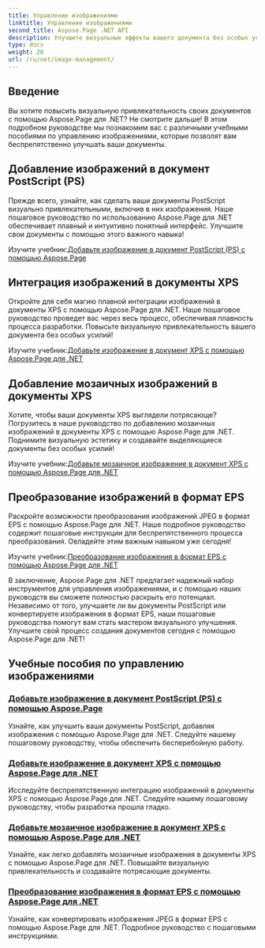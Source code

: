 ```yaml
---
title: Управление изображениями
linktitle: Управление изображениями
second_title: Aspose.Page .NET API
description: Улучшите визуальные эффекты вашего документа без особых усилий! Изучите учебные пособия по Aspose.Page .NET, посвященные управлению изображениями. От добавления изображений до преобразования форматов — освойте каждый шаг.
type: docs
weight: 28
url: /ru/net/image-management/
---
```

## Введение

Вы хотите повысить визуальную привлекательность своих документов с помощью Aspose.Page для .NET? Не смотрите дальше! В этом подробном руководстве мы познакомим вас с различными учебными пособиями по управлению изображениями, которые позволят вам беспрепятственно улучшать ваши документы.

## Добавление изображений в документ PostScript (PS)

Прежде всего, узнайте, как сделать ваши документы PostScript визуально привлекательными, включив в них изображения. Наше пошаговое руководство по использованию Aspose.Page для .NET обеспечивает плавный и интуитивно понятный интерфейс. Улучшите свои документы с помощью этого важного навыка!

 Изучите учебник:[Добавьте изображение в документ PostScript (PS) с помощью Aspose.Page](./add-image-to-postscript-ps-document/)

## Интеграция изображений в документы XPS

Откройте для себя магию плавной интеграции изображений в документы XPS с помощью Aspose.Page для .NET. Наше пошаговое руководство проведет вас через весь процесс, обеспечивая плавность процесса разработки. Повысьте визуальную привлекательность вашего документа без особых усилий!

 Изучите учебник:[Добавьте изображение в документ XPS с помощью Aspose.Page для .NET](./add-image-to-xps-document/)

## Добавление мозаичных изображений в документы XPS

Хотите, чтобы ваши документы XPS выглядели потрясающе? Погрузитесь в наше руководство по добавлению мозаичных изображений в документы XPS с помощью Aspose.Page для .NET. Поднимите визуальную эстетику и создавайте выделяющиеся документы без особых усилий!

 Изучите учебник:[Добавьте мозаичное изображение в документ XPS с помощью Aspose.Page для .NET](./add-tiled-image-to-xps-document/)

## Преобразование изображений в формат EPS

Раскройте возможности преобразования изображений JPEG в формат EPS с помощью Aspose.Page для .NET. Наше подробное руководство содержит пошаговые инструкции для беспрепятственного процесса преобразования. Овладейте этим важным навыком уже сегодня!

 Изучите учебник:[Преобразование изображения в формат EPS с помощью Aspose.Page для .NET](./convert-image-to-eps-format/)

В заключение, Aspose.Page для .NET предлагает надежный набор инструментов для управления изображениями, и с помощью наших руководств вы сможете полностью раскрыть его потенциал. Независимо от того, улучшаете ли вы документы PostScript или конвертируете изображения в формат EPS, наши пошаговые руководства помогут вам стать мастером визуального улучшения. Улучшите свой процесс создания документов сегодня с помощью Aspose.Page для .NET!
## Учебные пособия по управлению изображениями
### [Добавьте изображение в документ PostScript (PS) с помощью Aspose.Page](./add-image-to-postscript-ps-document/)
Узнайте, как улучшить ваши документы PostScript, добавляя изображения с помощью Aspose.Page для .NET. Следуйте нашему пошаговому руководству, чтобы обеспечить бесперебойную работу.
### [Добавьте изображение в документ XPS с помощью Aspose.Page для .NET](./add-image-to-xps-document/)
Исследуйте беспрепятственную интеграцию изображений в документы XPS с помощью Aspose.Page для .NET. Следуйте нашему пошаговому руководству, чтобы разработка прошла гладко.
### [Добавьте мозаичное изображение в документ XPS с помощью Aspose.Page для .NET](./add-tiled-image-to-xps-document/)
Узнайте, как легко добавлять мозаичные изображения в документы XPS с помощью Aspose.Page для .NET. Повышайте визуальную привлекательность и создавайте потрясающие документы.
### [Преобразование изображения в формат EPS с помощью Aspose.Page для .NET](./convert-image-to-eps-format/)
Узнайте, как конвертировать изображения JPEG в формат EPS с помощью Aspose.Page для .NET. Подробное руководство с пошаговыми инструкциями.